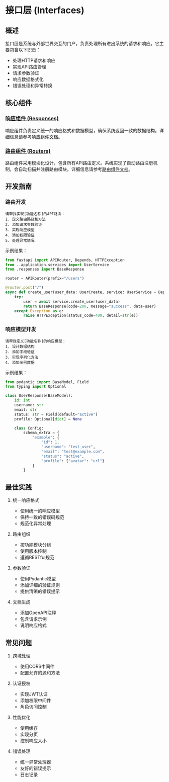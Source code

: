 # 接口层 (Interfaces)

## 概述

接口层是系统与外部世界交互的门户，负责处理所有进出系统的请求和响应。它主要包含以下职责：

- 处理HTTP请求和响应
- 实现API路由管理
- 请求参数验证
- 响应数据格式化
- 错误处理和异常转换

## 核心组件

### [响应组件 (Responses)](interfaces/responses.md)

响应组件负责定义统一的响应格式和数据模型，确保系统返回一致的数据结构。详细信息请参考[响应组件文档](interfaces/responses.md)。

### [路由组件 (Routers)](interfaces/routers.md)

路由组件采用模块化设计，包含所有API路由定义。系统实现了自动路由注册机制，会自动扫描并注册路由模块。详细信息请参考[路由组件文档](interfaces/routers.md)。

## 开发指南

### 路由开发

```
请帮我实现[功能名称]的API路由：
1. 定义路由路径和方法
2. 添加请求参数验证
3. 实现响应模型
4. 添加权限验证
5. 处理异常情况
```

示例结果：
```python
from fastapi import APIRouter, Depends, HTTPException
from ..application.services import UserService
from .responses import BaseResponse

router = APIRouter(prefix="/users")

@router.post("/")
async def create_user(user_data: UserCreate, service: UserService = Depends()):
    try:
        user = await service.create_user(user_data)
        return BaseResponse(code=200, message="success", data=user)
    except Exception as e:
        raise HTTPException(status_code=400, detail=str(e))
```

### 响应模型开发

```
请帮我定义[功能名称]的响应模型：
1. 设计数据结构
2. 添加字段验证
3. 实现序列化方法
4. 添加示例数据
```

示例结果：
```python
from pydantic import BaseModel, Field
from typing import Optional

class UserResponse(BaseModel):
    id: int
    username: str
    email: str
    status: str = Field(default="active")
    profile: Optional[dict] = None

    class Config:
        schema_extra = {
            "example": {
                "id": 1,
                "username": "test_user",
                "email": "test@example.com",
                "status": "active",
                "profile": {"avatar": "url"}
            }
        }
```

## 最佳实践

1. 统一响应格式
   - 使用统一的响应模型
   - 保持一致的错误码规范
   - 规范化异常处理

2. 路由组织
   - 按功能模块分组
   - 使用版本控制
   - 遵循RESTful规范

3. 参数验证
   - 使用Pydantic模型
   - 添加详细的验证规则
   - 提供清晰的错误提示

4. 文档生成
   - 添加OpenAPI注释
   - 包含请求示例
   - 说明响应格式

## 常见问题

1. 跨域处理
   - 使用CORS中间件
   - 配置允许的源和方法

2. 认证授权
   - 实现JWT认证
   - 添加权限中间件
   - 角色访问控制

3. 性能优化
   - 使用缓存
   - 实现分页
   - 控制响应大小

4. 错误处理
   - 统一异常处理器
   - 友好的错误提示
   - 日志记录